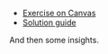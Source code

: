 - [Exercise on Canvas](https://hig.instructure.com/courses/3632/files/528934?wrap=1)
- [Solution guide](https://hig.instructure.com/courses/3632/files/529485?wrap=1)

And then some insights.
